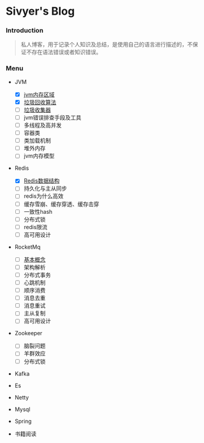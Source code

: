 # Sivyer's Blog

### Introduction
> 私人博客，用于记录个人知识及总结，是使用自己的语言进行描述的，不保证不存在语法错误或者知识错误。

### Menu

- JVM
  - [x] [jvm内存区域](./jvm/2021-04-11-jvm内存.md)
  - [x] [垃圾回收算法](./jvm/2021-04-19-垃圾回收算法.md)
  - [ ] [垃圾收集器](./jvm/2021-04-21-垃圾收集器.md)
  - [ ] jvm错误排查手段及工具
  - [ ] 多线程及高并发
  - [ ] 容器类
  - [ ] 类加载机制
  - [ ] 堆外内存
  - [ ] jvm内存模型
- Redis
  - [x] [Redis数据结构](./Redis/2021-04-12-Redis数据结构.md)
  - [ ] 持久化与主从同步
  - [ ] redis为什么高效
  - [ ] 缓存雪崩、缓存穿透、缓存击穿
  - [ ] 一致性hash
  - [ ] 分布式锁
  - [ ] redis限流
  - [ ] 高可用设计
  
- RocketMq

  - [ ] [基本概念](./RocketMq/2021-04-16-rocketmq基本概念.md)
  - [ ] 架构解析
  - [ ] 分布式事务
  - [ ] 心跳机制
  - [ ] 顺序消费
  - [ ] 消息去重
  - [ ] 消息重试
  - [ ] 主从复制
  - [ ] 高可用设计

- Zookeeper

  - [ ] 脑裂问题
  - [ ] 羊群效应
  - [ ] 分布式锁

- Kafka

- Es

- Netty

- Mysql

- Spring

- 书籍阅读

